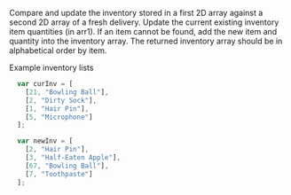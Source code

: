 Compare and update the inventory stored in a first 2D array against a second 2D array of a
fresh delivery. Update the current existing inventory item quantities (in arr1).
If an item cannot be found, add the new item and quantity into the inventory array.
The returned inventory array should be in alphabetical order by item.

 Example inventory lists
```js
  var curInv = [
    [21, "Bowling Ball"],
    [2, "Dirty Sock"],
    [1, "Hair Pin"],
    [5, "Microphone"]
  ];

  var newInv = [
    [2, "Hair Pin"],
    [3, "Half-Eaten Apple"],
    [67, "Bowling Ball"],
    [7, "Toothpaste"]
  ];
```